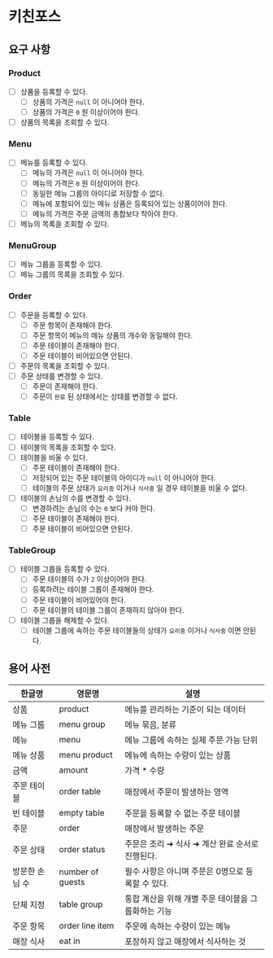 # 키친포스

## 요구 사항

### Product
- [ ] 상품을 등록할 수 있다.
  - [ ] 상품의 가격은 `null` 이 아니어야 한다.
  - [ ] 상품의 가격은 `0` 원 이상이어야 한다.
- [ ] 상품의 목록을 조회할 수 있다.

### Menu
- [ ] 메뉴를 등록할 수 있다.
  - [ ] 메뉴의 가격은 `null` 이 아니어야 한다.
  - [ ] 메뉴의 가격은 `0` 원 이상이어야 한다.
  - [ ] 동일한 메뉴 그룹의 아이디로 저장할 수 없다.
  - [ ] 메뉴에 포함되어 있는 메뉴 상품은 등록되어 있는 상품이어야 한다.
  - [ ] 메뉴의 가격은 주문 금액의 총합보다 작아야 한다.
- [ ] 메뉴의 목록을 조회할 수 있다.

### MenuGroup
- [ ] 메뉴 그룹을 등록할 수 있다.
- [ ] 메뉴 그룹의 목록을 조회할 수 있다.

### Order
- [ ] 주문을 등록할 수 있다.
  - [ ] 주문 항목이 존재해야 한다.
  - [ ] 주문 항목이 메뉴의 메뉴 상품의 개수와 동일해야 한다.
  - [ ] 주문 테이블이 존재해야 한다.
  - [ ] 주문 테이블이 비어있으면 안된다.
- [ ] 주문의 목록을 조회할 수 있다.
- [ ] 주문 상태를 변경할 수 있다.
  - [ ] 주문이 존재해야 한다.
  - [ ] 주문이 `완료` 된 상태에서는 상태를 변경할 수 없다.

### Table
- [ ] 테이블을 등록할 수 있다.
- [ ] 테이블의 목록을 조회할 수 있다.
- [ ] 테이블을 비울 수 있다.
  - [ ] 주문 테이블이 존재해야 한다.
  - [ ] 저장되어 있는 주문 테이블의 아이디가 `null` 이 아니어야 한다.
  - [ ] 테이블의 주문 상태가 `요리중` 이거나 `식사중` 일 경우 테이블을 비울 수 없다.
- [ ] 테이블의 손님의 수를 변경할 수 있다.
  - [ ] 변경하려는 손님의 수는 `0` 보다 커야 한다.
  - [ ] 주문 테이블이 존재해야 한다.
  - [ ] 주문 테이블이 비어있으면 안된다.

### TableGroup
- [ ] 테이블 그룹을 등록할 수 있다.
  - [ ] 주문 테이블의 수가 `2` 이상이어야 한다.
  - [ ] 등록하려는 테이블 그룹이 존재해야 한다.
  - [ ] 주문 테이블이 비어있어야 한다.
  - [ ] 주문 테이블의 테이블 그룹이 존재하지 않아야 한다.
- [ ] 테이블 그룹을 해제할 수 있다.
  - [ ] 테이블 그룹에 속하는 주문 테이블들의 상태가 `요리중` 이거나 `식사중` 이면 안된다.

## 용어 사전

| 한글명 | 영문명 | 설명 |
| --- | --- | --- |
| 상품 | product | 메뉴를 관리하는 기준이 되는 데이터 |
| 메뉴 그룹 | menu group | 메뉴 묶음, 분류 |
| 메뉴 | menu | 메뉴 그룹에 속하는 실제 주문 가능 단위 |
| 메뉴 상품 | menu product | 메뉴에 속하는 수량이 있는 상품 |
| 금액 | amount | 가격 * 수량 |
| 주문 테이블 | order table | 매장에서 주문이 발생하는 영역 |
| 빈 테이블 | empty table | 주문을 등록할 수 없는 주문 테이블 |
| 주문 | order | 매장에서 발생하는 주문 |
| 주문 상태 | order status | 주문은 조리 ➜ 식사 ➜ 계산 완료 순서로 진행된다. |
| 방문한 손님 수 | number of guests | 필수 사항은 아니며 주문은 0명으로 등록할 수 있다. |
| 단체 지정 | table group | 통합 계산을 위해 개별 주문 테이블을 그룹화하는 기능 |
| 주문 항목 | order line item | 주문에 속하는 수량이 있는 메뉴 |
| 매장 식사 | eat in | 포장하지 않고 매장에서 식사하는 것 |
